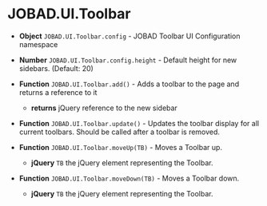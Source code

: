 # JOBAD.UI.Toolbar

* **Object** `JOBAD.UI.Toolbar.config` - JOBAD Toolbar UI Configuration namespace
* **Number** `JOBAD.UI.Toolbar.config.height` - Default height for new sidebars. (Default: 20)

* **Function** `JOBAD.UI.Toolbar.add()` - Adds a toolbar to the page and returns a reference to it 
    * **returns** jQuery reference to the new sidebar

* **Function** `JOBAD.UI.Toolbar.update()` - Updates the toolbar display for all current toolbars. Should be called after a toolbar is removed. 

* **Function** `JOBAD.UI.Toolbar.moveUp(TB)` - Moves a Toolbar up. 
	* **jQuery** `TB` the jQuery element representing the Toolbar. 

* **Function** `JOBAD.UI.Toolbar.moveDown(TB)` - Moves a Toolbar down. 
	* **jQuery** `TB` the jQuery element representing the Toolbar. 